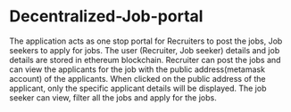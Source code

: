 # Decentralized-Job-portal

The application acts as one stop portal for Recruiters to post the jobs, Job seekers to apply for jobs. The user (Recruiter, Job seeker) details and job details 
are stored in ethereum blockchain. Recruiter can post the jobs and can view the applicants for the job with the public address(metamask account) of the applicants.
When clicked on the public address of the applicant, only the specific applicant details will be displayed.
The job seeker can view, filter all the jobs and apply for the jobs.

